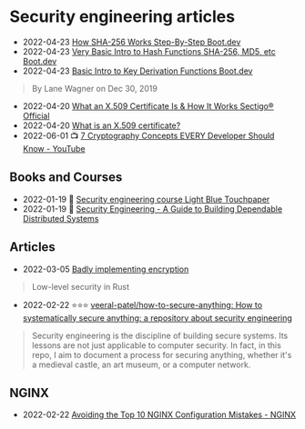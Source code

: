 # Security engineering articles
- 2022-04-23 [How SHA-256 Works Step-By-Step Boot.dev](https://blog.boot.dev/cryptography/how-sha-2-works-step-by-step-sha-256/)
- 2022-04-23 [Very Basic Intro to Hash Functions SHA-256, MD5, etc Boot.dev](https://blog.boot.dev/cryptography/very-basic-intro-to-hash-functions-sha-256-md-5-etc/)
- 2022-04-23 [Basic Intro to Key Derivation Functions Boot.dev](https://blog.boot.dev/cryptography/key-derivation-functions/)
> By Lane Wagner on Dec 30, 2019
- 2022-04-20 [What an X.509 Certificate Is & How It Works Sectigo® Official](https://sectigo.com/resource-library/what-is-x509-certificate)
- 2022-04-20 [What is an X.509 certificate?](https://www.techtarget.com/searchsecurity/definition/X509-certificate)
- 2022-06-01 📺 [7 Cryptography Concepts EVERY Developer Should Know - YouTube](https://www.youtube.com/watch?v=NuyzuNBFWxQ)


## Books and Courses
- 2022-01-19 🎥 [Security engineering course   Light Blue Touchpaper](https://www.lightbluetouchpaper.org/2022/01/19/security-engineering-course/)
- 2022-01-19 📕 [Security Engineering - A Guide to Building Dependable Distributed Systems](https://www.cl.cam.ac.uk/~rja14/book.html)

## Articles
- 2022-03-05 [Badly implementing encryption](https://ayende.com/blog/posts/series/196449-A/badly-implementing-encryption)
> Low-level security in Rust
- 2022-02-22 ⭐⭐⭐ [veeral-patel/how-to-secure-anything: How to systematically secure anything: a repository about security engineering](https://github.com/veeral-patel/how-to-secure-anything)
> Security engineering is the discipline of building secure systems.
> Its lessons are not just applicable to computer security. In fact, in this repo, I aim to document a process for securing anything, whether it's a medieval castle, an art museum, or a computer network.

## NGINX
- 2022-02-22 [Avoiding the Top 10 NGINX Configuration Mistakes - NGINX](https://www.nginx.com/blog/avoiding-top-10-nginx-configuration-mistakes/)